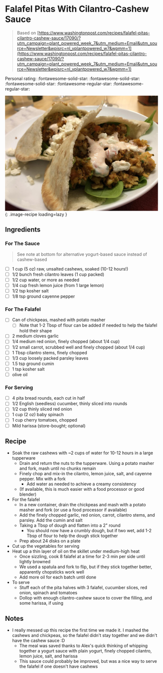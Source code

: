 # Falafel Pitas With Cilantro-Cashew Sauce

> Based on [https://www.washingtonpost.com/recipes/falafel-pitas-cilantro-cashew-sauce/17090/?utm_campaign=plant_powered_week_7&utm_medium=Email&utm_source=Newsletter&wpisrc=nl_vplantpowered_w7&wpmm=1](https://www.washingtonpost.com/recipes/falafel-pitas-cilantro-cashew-sauce/17090/?utm_campaign=plant_powered_week_7&utm_medium=Email&utm_source=Newsletter&wpisrc=nl_vplantpowered_w7&wpmm=1)

<!-- {cts} rating=3; (User can specify rating on scale of 1-5) -->

Personal rating: :fontawesome-solid-star: :fontawesome-solid-star: :fontawesome-solid-star: :fontawesome-regular-star: :fontawesome-regular-star:

<!-- {cte} -->

<!-- {cts} name_image=falafel_pitas_with_cilantro_cashew_sauce.jpeg; (User can specify image name) -->

![falafel_pitas_with_cilantro_cashew_sauce.jpeg](./falafel_pitas_with_cilantro_cashew_sauce.jpeg){: .image-recipe loading=lazy }

<!-- {cte} -->

## Ingredients

### For The Sauce

> See note at bottom for alternative yogurt-based sauce instead of cashew-based

- [ ] 1 cup (5 oz) raw, unsalted cashews, soaked (10-12 hours!)
- [ ] 1/2 bunch fresh cilantro leaves (1 cup packed)
- [ ] 1/2 cup water, or more as needed
- [ ] 1/4 cup fresh lemon juice (from 1 large lemon)
- [ ] 1/2 tsp kosher salt
- [ ] 1/8 tsp ground cayenne pepper

### For The Falafel

- [ ] Can of chickpeas, mashed with potato masher
    - [ ] Note that 1-2 Tbsp of flour can be added if needed to help the falafel hold their shape
- [ ] 2 medium cloves garlic
- [ ] 1/4 medium red onion, finely chopped (about 1/4 cup)
- [ ] 1/2 small carrot, scrubbed well and finely chopped (about 1/4 cup)
- [ ] 1 Tbsp cilantro stems, finely chopped
- [ ] 1/3 cup loosely packed parsley leaves
- [ ] 1.5 tsp ground cumin
- [ ] 1 tsp kosher salt
- [ ] olive oil

### For Serving

- [ ] 4 pita bread rounds, each cut in half
- [ ] 1/2 English (seedless) cucumber, thinly sliced into rounds
- [ ] 1/2 cup thinly sliced red onion
- [ ] 1 cup (2 oz) baby spinach
- [ ] 1 cup cherry tomatoes, chopped
- [ ] Mild harissa (store-bought; optional)

## Recipe

- Soak the raw cashews with ~2 cups of water for 10-12 hours in a large tupperware
    - Drain and return the nuts to the tupperware. Using a potato masher and fork, mash until no chunks remain
    - Finely chop and mix-in the cilantro, lemon juice, salt, and cayenne pepper. Mix with a fork
        - Add water as needed to achieve a creamy consistency
    - (If available, this is much easier with a food processor or good blender)
- For the falafel
    - In a new container, drain the chickpeas and mash with a potato masher and fork (or use a food processor if available)
    - Add the finely chopped garlic, red onion, carrot, cilantro stems, and parsley. Add the cumin and salt
    - Taking a Tbsp of dough and flatten into a 2" round
        - You should now have a crumbly dough, but if two wet, add 1-2 Tbsp of flour to help the dough stick together
    - Prep about 24 disks on a plate
- Cut up the vegetables for serving
- Heat up a thin layer of oil on the skillet under medium-high heat
    - Once sizzling, cook 8 falafel at a time for 2-3 min per side until lightly browned
    - We used a spatula and fork to flip, but if they stick together better, apparently chopsticks work well
    - Add more oil for each batch until done
- To serve
    - Stuff each of the pita halves with 3 falafel, cucumber slices, red onion, spinach and tomatoes
    - Dollop with enough cilantro-cashew sauce to cover the filling, and some harissa, if using

## Notes

- I really messed up this recipe the first time we made it. I mashed the cashews and chickpeas, so the falafel didn't stay together and we didn't have the cashew sauce :D
    - The meal was saved thanks to Alex's quick thinking of whipping together a yogurt sauce with plain yogurt, finely chopped cilantro, lemon juice, salt, and harissa
    - This sauce could probably be improved, but was a nice way to serve the falafel if one doesn't have cashews
